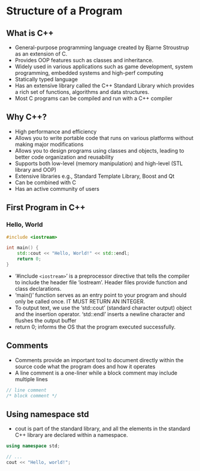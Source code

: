 # Structure of a Program

## What is C++

- General-purpose programming language created by Bjarne Stroustrup as an extension of C.
- Provides OOP features such as classes and inheritance.
- Widely used in various applications such as game development, system programming, embedded systems and high-perf computing
- Statically typed language
- Has an extensive library called the C++ Standard Library which provides a rich set of functions, algorithms and data structures.
- Most C programs can be compiled and run with a C++ compiler

## Why C++?

- High performance and efficiency
- Allows you to write portable code that runs on various platforms without making major modifications
- Allows you to design programs using classes and objects, leading to better code organization and reusability
- Supports both low-level (memory manipulation) and high-level (STL library and OOP)
- Extensive libraries e.g., Standard Template Library, Boost and Qt
- Can be combined with C
- Has an active community of users

## First Program in C++

### Hello, World

```cpp
#include <iostream>

int main() {
    std::cout << "Hello, World!" << std::endl;
    return 0;
}
```

- ‘#include ```<iostream>```’ is a preprocessor directive that tells the compiler to include the header file ‘iostream’. Header files provide function and class declarations.
- ‘main()’ function serves as an entry point to your program and should only be called once. IT MUST RETURN AN INTEGER.
- To output text, we use the ‘std::cout’ (standard character output) object and the insertion operator. ‘std::endl’ inserts a newline character and flushes the output buffer
- return 0; informs the OS that the program executed successfully.

## Comments

- Comments provide an important tool to document directly within the source code what the program does and how it operates
- A line comment is a one-liner while a block comment may include multiple lines

```cpp
// line comment
/* block comment */
```

## Using namespace std

- cout is part of the standard library, and all the elements in the standard C++ library are declared within a namespace.

```cpp
using namespace std;

// ...
cout << "Hello, world!";
```
